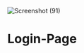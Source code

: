 ![Screenshot (91)](https://user-images.githubusercontent.com/96635327/208546680-51f96212-d3eb-47d9-9304-cbad785fe851.png)
# Login-Page
